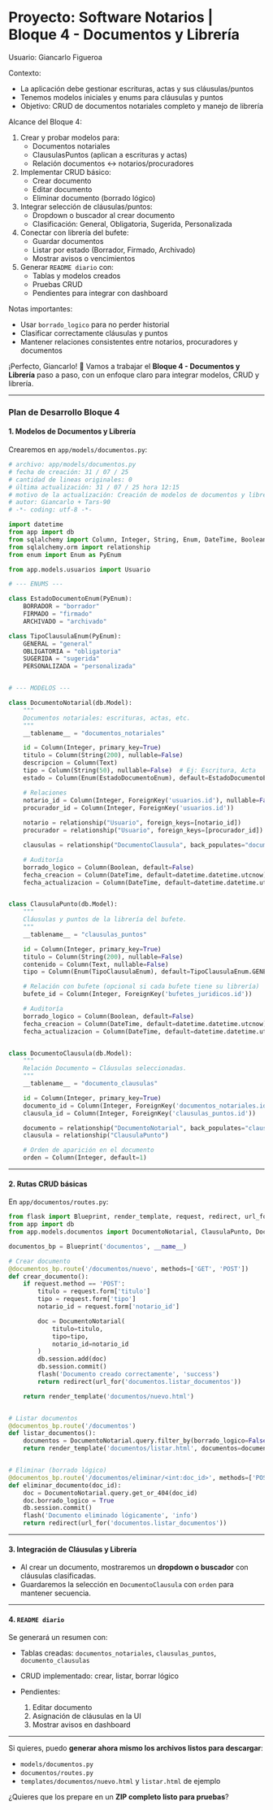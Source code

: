 # Proyecto: Software Notarios | Bloque 4 - Documentos y Librería
Usuario: Giancarlo Figueroa 

Contexto:
- La aplicación debe gestionar escrituras, actas y sus cláusulas/puntos
- Tenemos modelos iniciales y enums para cláusulas y puntos
- Objetivo: CRUD de documentos notariales completo y manejo de librería

Alcance del Bloque 4:
1. Crear y probar modelos para:
   - Documentos notariales
   - ClausulasPuntos (aplican a escrituras y actas)
   - Relación documentos ↔ notarios/procuradores
2. Implementar CRUD básico:
   - Crear documento
   - Editar documento
   - Eliminar documento (borrado lógico)
3. Integrar selección de cláusulas/puntos:
   - Dropdown o buscador al crear documento
   - Clasificación: General, Obligatoria, Sugerida, Personalizada
4. Conectar con librería del bufete:
   - Guardar documentos
   - Listar por estado (Borrador, Firmado, Archivado)
   - Mostrar avisos o vencimientos
5. Generar `README diario` con:
   - Tablas y modelos creados
   - Pruebas CRUD
   - Pendientes para integrar con dashboard

Notas importantes:
- Usar `borrado_logico` para no perder historial
- Clasificar correctamente cláusulas y puntos
- Mantener relaciones consistentes entre notarios, procuradores y documentos

¡Perfecto, Giancarlo! 🙌
Vamos a trabajar el **Bloque 4 - Documentos y Librería** paso a paso, con un enfoque claro para integrar modelos, CRUD y librería.

---

### **Plan de Desarrollo Bloque 4**

#### **1. Modelos de Documentos y Librería**

Crearemos en `app/models/documentos.py`:

```python
# archivo: app/models/documentos.py
# fecha de creación: 31 / 07 / 25
# cantidad de lineas originales: 0
# última actualización: 31 / 07 / 25 hora 12:15
# motivo de la actualización: Creación de modelos de documentos y librería de cláusulas
# autor: Giancarlo + Tars-90
# -*- coding: utf-8 -*-

import datetime
from app import db
from sqlalchemy import Column, Integer, String, Enum, DateTime, Boolean, ForeignKey, Text
from sqlalchemy.orm import relationship
from enum import Enum as PyEnum

from app.models.usuarios import Usuario

# --- ENUMS ---

class EstadoDocumentoEnum(PyEnum):
    BORRADOR = "borrador"
    FIRMADO = "firmado"
    ARCHIVADO = "archivado"

class TipoClausulaEnum(PyEnum):
    GENERAL = "general"
    OBLIGATORIA = "obligatoria"
    SUGERIDA = "sugerida"
    PERSONALIZADA = "personalizada"


# --- MODELOS ---

class DocumentoNotarial(db.Model):
    """
    Documentos notariales: escrituras, actas, etc.
    """
    __tablename__ = "documentos_notariales"

    id = Column(Integer, primary_key=True)
    titulo = Column(String(200), nullable=False)
    descripcion = Column(Text)
    tipo = Column(String(50), nullable=False)  # Ej: Escritura, Acta
    estado = Column(Enum(EstadoDocumentoEnum), default=EstadoDocumentoEnum.BORRADOR, nullable=False)

    # Relaciones
    notario_id = Column(Integer, ForeignKey('usuarios.id'), nullable=False)
    procurador_id = Column(Integer, ForeignKey('usuarios.id'))
    
    notario = relationship("Usuario", foreign_keys=[notario_id])
    procurador = relationship("Usuario", foreign_keys=[procurador_id])

    clausulas = relationship("DocumentoClausula", back_populates="documento", cascade="all, delete-orphan")

    # Auditoría
    borrado_logico = Column(Boolean, default=False)
    fecha_creacion = Column(DateTime, default=datetime.datetime.utcnow)
    fecha_actualizacion = Column(DateTime, default=datetime.datetime.utcnow, onupdate=datetime.datetime.utcnow)


class ClausulaPunto(db.Model):
    """
    Cláusulas y puntos de la librería del bufete.
    """
    __tablename__ = "clausulas_puntos"

    id = Column(Integer, primary_key=True)
    titulo = Column(String(200), nullable=False)
    contenido = Column(Text, nullable=False)
    tipo = Column(Enum(TipoClausulaEnum), default=TipoClausulaEnum.GENERAL, nullable=False)

    # Relación con bufete (opcional si cada bufete tiene su librería)
    bufete_id = Column(Integer, ForeignKey('bufetes_juridicos.id'))

    # Auditoría
    borrado_logico = Column(Boolean, default=False)
    fecha_creacion = Column(DateTime, default=datetime.datetime.utcnow)
    fecha_actualizacion = Column(DateTime, default=datetime.datetime.utcnow, onupdate=datetime.datetime.utcnow)


class DocumentoClausula(db.Model):
    """
    Relación Documento ↔ Cláusulas seleccionadas.
    """
    __tablename__ = "documento_clausulas"

    id = Column(Integer, primary_key=True)
    documento_id = Column(Integer, ForeignKey('documentos_notariales.id'))
    clausula_id = Column(Integer, ForeignKey('clausulas_puntos.id'))

    documento = relationship("DocumentoNotarial", back_populates="clausulas")
    clausula = relationship("ClausulaPunto")

    # Orden de aparición en el documento
    orden = Column(Integer, default=1)
```

---

#### **2. Rutas CRUD básicas**

En `app/documentos/routes.py`:

```python
from flask import Blueprint, render_template, request, redirect, url_for, flash
from app import db
from app.models.documentos import DocumentoNotarial, ClausulaPunto, DocumentoClausula

documentos_bp = Blueprint('documentos', __name__)

# Crear documento
@documentos_bp.route('/documentos/nuevo', methods=['GET', 'POST'])
def crear_documento():
    if request.method == 'POST':
        titulo = request.form['titulo']
        tipo = request.form['tipo']
        notario_id = request.form['notario_id']

        doc = DocumentoNotarial(
            titulo=titulo,
            tipo=tipo,
            notario_id=notario_id
        )
        db.session.add(doc)
        db.session.commit()
        flash('Documento creado correctamente', 'success')
        return redirect(url_for('documentos.listar_documentos'))

    return render_template('documentos/nuevo.html')


# Listar documentos
@documentos_bp.route('/documentos')
def listar_documentos():
    documentos = DocumentoNotarial.query.filter_by(borrado_logico=False).all()
    return render_template('documentos/listar.html', documentos=documentos)


# Eliminar (borrado lógico)
@documentos_bp.route('/documentos/eliminar/<int:doc_id>', methods=['POST'])
def eliminar_documento(doc_id):
    doc = DocumentoNotarial.query.get_or_404(doc_id)
    doc.borrado_logico = True
    db.session.commit()
    flash('Documento eliminado lógicamente', 'info')
    return redirect(url_for('documentos.listar_documentos'))
```

---

#### **3. Integración de Cláusulas y Librería**

* Al crear un documento, mostraremos un **dropdown o buscador** con cláusulas clasificadas.
* Guardaremos la selección en `DocumentoClausula` con `orden` para mantener secuencia.

---

#### **4. `README diario`**

Se generará un resumen con:

* Tablas creadas: `documentos_notariales`, `clausulas_puntos`, `documento_clausulas`
* CRUD implementado: crear, listar, borrar lógico
* Pendientes:

  1. Editar documento
  2. Asignación de cláusulas en la UI
  3. Mostrar avisos en dashboard

---

Si quieres, puedo **generar ahora mismo los archivos listos para descargar**:

* `models/documentos.py`
* `documentos/routes.py`
* `templates/documentos/nuevo.html` y `listar.html` de ejemplo

¿Quieres que los prepare en un **ZIP completo listo para pruebas**?
